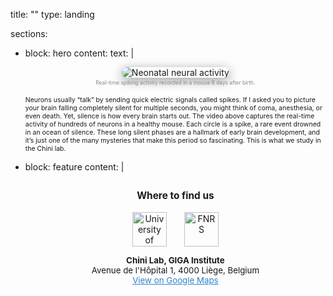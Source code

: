 title: ""
type: landing

sections:
  - block: hero
    content:
      text: |
        <div style="text-align: center; margin-bottom: 1.2em;">
          <img src="/media/neural_activity.gif" alt="Neonatal neural activity" style="max-width:100%; border-radius: 18px; box-shadow: 0 4px 18px #0006;">
          <div style="font-size:0.6em; color: #888; margin-top:0.3em;">
            Real-time spiking activity recorded in a mouse 6 days after birth.
          </div>
        </div>
        <div style="font-size:75%;">
          Neurons usually “talk” by sending quick electric signals called spikes. If I asked you to picture your brain falling completely silent for multiple seconds,
          you might think of coma, anesthesia, or even death. Yet, silence is how every brain starts out.
          The video above captures the real-time activity of hundreds of neurons in a healthy mouse. Each circle is a spike, a rare event drowned in an ocean of silence.
          These long silent phases are a hallmark of early brain development, and it’s just one of the many mysteries that make this period so fascinating. This is what we study in the Chini lab.
        </div>

  - block: feature
    content: |
      <div style="text-align:center; margin-top: 2em; margin-bottom: 2em;">
        <span style="font-size: 1.1em; font-weight: bold;">
          Where to find us
        </span>
        <br><br>
        <div style="display: flex; justify-content: center; align-items: center; gap: 2em; flex-wrap: wrap; margin-bottom: 1em;">
          <img src="/media/uliege_logo.png" alt="University of Liège" style="height:55px;">
          <img src="/media/fnrs_logo.png" alt="FNRS" style="height:55px;">
        </div>
        <div style="font-size: 0.95em;">
          <strong>Chini Lab, GIGA Institute</strong><br>
          Avenue de l'Hôpital 1, 4000 Liège, Belgium<br>
          <a href="https://maps.app.goo.gl/SfXkXZcP83SV6FQf7" target="_blank" style="color: #3182ce; text-decoration: underline;">View on Google Maps</a>
        </div>
      </div>
